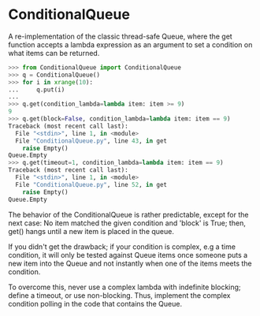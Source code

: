 # ConditionalQueue
A re-implementation of the classic thread-safe Queue, where the get function accepts a lambda expression as an argument to set a condition on what items can be returned.

```python
>>> from ConditionalQueue import ConditionalQueue
>>> q = ConditionalQueue()
>>> for i in xrange(10):
...     q.put(i)
...
>>> q.get(condition_lambda=lambda item: item >= 9)
9
>>> q.get(block=False, condition_lambda=lambda item: item == 9)
Traceback (most recent call last):
  File "<stdin>", line 1, in <module>
  File "ConditionalQueue.py", line 43, in get
    raise Empty()
Queue.Empty
>>> q.get(timeout=1, condition_lambda=lambda item: item == 9)
Traceback (most recent call last):
  File "<stdin>", line 1, in <module>
  File "ConditionalQueue.py", line 52, in get
    raise Empty()
Queue.Empty
```

The behavior of the ConditionalQueue is rather predictable, except for the next case:
No item matched the given condition and 'block' is True; then, get() hangs until a new item is placed in the queue.

If you didn't get the drawback; if your condition is complex, e.g a time condition, it will only be tested against Queue items once someone puts a new item into the Queue and not instantly when one of the items meets the condition.

To overcome this, never use a complex lambda with indefinite blocking; define a timeout, or use non-blocking. Thus, implement the complex condition polling in the code that contains the Queue.
